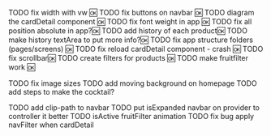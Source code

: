 TODO fix width with vw 🆗
TODO fix buttons on navbar 🆗
TODO diagram the cardDetail component 🆗
TODO fix font weight in app 🆗
TODO fix all position absolute in app?🆗
TODO add history of each product🆗
TODO make history textArea to put more info?🆗
TODO fix app structure folders (pages/screens) 🆗
TODO fix reload cardDetail component - crash 🆗
TODO fix scrollbar🆗
TODO create filters for products 🆗
TODO make fruitfilter work 🆗

TODO fix image sizes
TODO add moving background on homepage
TODO add steps to make the cocktail?

TODO add clip-path to navbar
TODO put isExpanded navbar on provider to controller it better
TODO isActive fruitFilter animation
TODO fix bug apply navFilter when cardDetail
